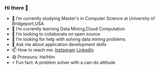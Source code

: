 ### Hi there 👋

- 🔭 I’m currently studying Master's in Computer Science at University of Bridgeport,USA
- 🌱 I’m currently learning Data Mining,Cloud Computation
- 👯 I’m looking to collaborate on open source
- 🤔 I’m looking for help with solving data mining problems
- 💬 Ask me about application development skills
- 📫 How to reach me: [Instagram](https://www.instagram.com/shariar_islam_saimon/) [LinkedIn](https://www.linkedin.com/in/shariar-islam-saimon)
- 😄 Pronouns: He/Him
- ⚡ Fun fact: A problem solver with a can-do attitude
